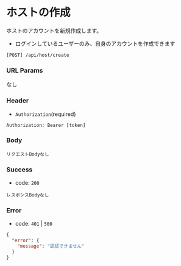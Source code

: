 # ホストの作成

ホストのアカウントを新規作成します。

- ログインしているユーザーのみ、自身のアカウントを作成できます

```
[POST] /api/host/create
```

### URL Params

なし

### Header

- `Authorization`(required)

```
Authorization: Bearer [token]
```

### Body

```
リクエストBodyなし
```

### Success

- code: `200`

```
レスポンスBodyなし
```

### Error

- code: `401` | `500`

```json
{
  "error": {
    "message": "認証できません"
  }
}
```
